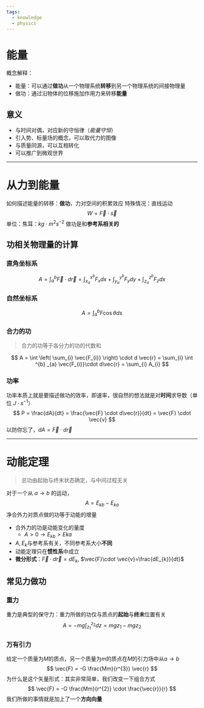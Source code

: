 ```yaml
---
tags:
  - knowledge
  - physics
---
```

# 能量
概念解释：
- 能量：可以通过**做功**从一个物理系统**转移**到另一个物理系统的间接物理量
- 做功：通过沿物体的位移施加作用力来转移**能量**

## 意义
- 与时间对偶，对应新的守恒律（*能量守恒*）
- 引入势、标量场的概念，可以取代力的图像
- 与质量同源，可以互相转化
- 可以推广到微观世界

---
# 从力到能量
如何描述能量的转移：**做功**，力对空间的积累效应
特殊情况：直线运动
$$
W=\vec{F} \cdot \vec{s}
$$
单位：焦耳：$kg \cdot m^2 s^{-2}$
做功是和**参考系相关的**

## 功相关物理量的计算
### 直角坐标系
$$
A = \int^b_a \vec{F} \cdot d\vec{r} = \int_{x_a}^{x^b}F_xdx+\int_{y_a}^{y^b}F_ydy+\int_{z_a}^{z^b}F_zdx
$$
### 自然坐标系
$$
A = \int_a^b F \cos \theta ds
$$
### 合力的功
> 合力的功等于各分力的功的代数和

$$
A = \int \left( \sum_{i} \vec{F_{i}} \right) \cdot d \vec{r} = \sum_{i} \int ^{b} _{a} \vec{F_{i}}\cdot d\vec{r} = \sum_{i} A_{i}
$$

### 功率
功率本质上就是要描述做功的效率，即速率，很自然的想法就是对**时间**求导数（单位 $J \cdot s ^{-1}$）
$$
P = \frac{dA}{dt} = \frac{\vec{F} \cdot d\vec{r}}{dt} = \vec{F} \cdot \vec{v}
$$
以防你忘了，$dA = \vec{F} \cdot d\vec{r}$

---
# 动能定理
> 总功由起始与终末状态确定，与中间过程无关

对于一个从 $a \to b$ 的运动，
$$
A = E_{kb} - E_{ka}
$$
净合外力对质点做的功等于动能的增量
- 合外力的功是动能变化的量度
	- $A > 0 \to E_{kb} > E{ka}$
- $A, E_k$与参考系有关，不同参考系大小**不同**
- 动能定理只在**惯性系**中成立
- **微分形式**：$\vec{F}\cdot d\vec{r} = d E_{k}$, $\vec{F}\cdot \vec{v}=\frac{dE_{k}}{dt}$

## 常见力做功

### 重力
重力是典型的保守力：重力所做的功仅与质点的**起始**与**终末**位置有关
$$
A = -mg \int^{z_{2}}_{z_{1}}dz = mgz_{1} - mgz_{2}
$$

### 万有引力
给定一个质量为$M$的质点，另一个质量为$m$的质点在$M$的引力场中从$a \to b$
$$
\vec{F} = -G \frac{Mm}{r^{3}} \vec{r}
$$
为什么是这个矢量形式：其实非常简单，我们改变一下组合方式
$$
\vec{F} = -G \frac{Mm}{r^{2}} \cdot \frac{\vec{r}}{r}
$$
我们所做的事情就是加上了一个**方向向量**